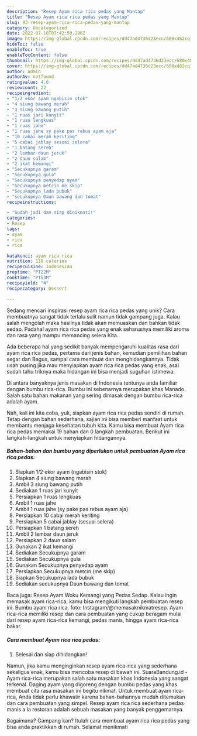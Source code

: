 ```yaml
---
description: "Resep Ayam rica rica pedas yang Mantap"
title: "Resep Ayam rica rica pedas yang Mantap"
slug: 93-resep-ayam-rica-rica-pedas-yang-mantap
category: Uncategorized
date: 2022-07-10T07:42:50.296Z
image: https://img-global.cpcdn.com/recipes/dd47ad4736d23ecc/680x482cq70/ayam-rica-rica-pedas-foto-resep-utama.jpg
hideToc: false
enableToc: true
enableTocContent: false
thumbnail: https://img-global.cpcdn.com/recipes/dd47ad4736d23ecc/680x482cq70/ayam-rica-rica-pedas-foto-resep-utama.jpg
cover: https://img-global.cpcdn.com/recipes/dd47ad4736d23ecc/680x482cq70/ayam-rica-rica-pedas-foto-resep-utama.jpg
author: Admin
authorAv: notfound
ratingvalue: 4.6
reviewcount: 22
recipeingredient:
- "1/2 ekor ayam ngabisin stok"
- "4 siung bawang merah"
- "3 siung bawang putih"
- "1 ruas jari kunyit"
- "1 ruas lengkuas"
- "1 ruas jahe"
- "1 ruas jahe sy pake pas rebus ayam aja"
- "10 cabai merah keriting"
- "5 cabai jablay sesuai selera"
- "1 batang sereh"
- "2 lembar daun jeruk"
- "2 daun salam"
- "2 ikat kemangi"
- "Secukupnya garam"
- "Secukupnya gula"
- "Secukupnya penyedap ayam"
- "Secukupnya metcin me skip"
- "Secukupnya lada bubuk"
- "secukupnya Daun bawang dan tomat"
recipeinstructions:

- "Sudah jadi dan siap dinikmati!"
categories:
- Resep
tags:
- ayam
- rica
- rica

katakunci: ayam rica rica 
nutrition: 118 calories
recipecuisine: Indonesian
preptime: "PT22M"
cooktime: "PT53M"
recipeyield: "4"
recipecategory: Dessert

---
```





Sedang mencari inspirasi resep ayam rica rica pedas yang unik? Cara membuatnya sangat tidak terlalu sulit namun tidak gampang juga. Kalau salah mengolah maka hasilnya tidak akan memuaskan dan bahkan tidak sedap. Padahal ayam rica rica pedas yang enak seharusnya memiliki aroma dan rasa yang mampu memancing selera Kita.





Ada beberapa hal yang sedikit banyak mempengaruhi kualitas rasa dari ayam rica rica pedas, pertama dari jenis bahan, kemudian pemilihan bahan segar dan Bagus, sampai cara membuat dan menghidangkannya. Tidak usah pusing jika mau menyiapkan ayam rica rica pedas yang enak,      asal sudah tahu triknya maka hidangan ini bisa menjadi suguhan istimewa.














Di antara banyaknya jenis masakan di Indonesia tentunya anda familiar dengan bumbu rica-rica. Bumbu ini sebenarnya merupakan khas Manado. Salah satu bahan makanan yang sering dimasak dengan bumbu rica-rica adalah ayam.






Nah, kali ini kita coba, yuk, siapkan ayam rica rica pedas sendiri di rumah. Tetap dengan bahan sederhana, sajian ini bisa memberi manfaat untuk membantu menjaga kesehatan tubuh kita. Kamu bisa membuat Ayam rica rica pedas memakai 19 bahan dan 0 langkah pembuatan. Berikut ini langkah-langkah untuk menyiapkan hidangannya.

<!--inarticleads1-->

##### Bahan-bahan dan bumbu yang diperlukan untuk pembuatan Ayam rica rica pedas:

1. Siapkan 1/2 ekor ayam (ngabisin stok)
1. Siapkan 4 siung bawang merah
1. Ambil 3 siung bawang putih
1. Sediakan 1 ruas jari kunyit
1. Persiapkan 1 ruas lengkuas
1. Ambil 1 ruas jahe
1. Ambil 1 ruas jahe (sy pake pas rebus ayam aja)
1. Persiapkan 10 cabai merah keriting
1. Persiapkan 5 cabai jablay (sesuai selera)
1. Persiapkan 1 batang sereh
1. Ambil 2 lembar daun jeruk
1. Persiapkan 2 daun salam
1. Gunakan 2 ikat kemangi
1. Sediakan Secukupnya garam
1. Sediakan Secukupnya gula
1. Gunakan Secukupnya penyedap ayam
1. Persiapkan Secukupnya metcin (me skip)
1. Siapkan Secukupnya lada bubuk
1. Sediakan secukupnya Daun bawang dan tomat


Baca juga: Resep Ayam Woku Kemangi yang Pedas Sedap. Kalau ingin memasak ayam rica-rica, kamu bisa mengikuti langkah pembuatan resep ini. Bumbu ayam rica rica. foto: Instagram/@memasaknikmatresep. Ayam rica-rica memiliki resep dan cara pembuatan yang cukup beragam mulai dari resep ayam rica-rica kemangi, pedas manis, hingga ayam rica-rica bakar. 

<!--inarticleads2-->

##### Cara membuat Ayam rica rica pedas:


1. Selesai dan siap dihidangkan!

Namun, jika kamu menginginkan resep ayam rica-rica yang sederhana sekaligus enak, kamu bisa mencoba resep di bawah ini. SuaraBandung.id - Ayam rica-rica merupakan salah satu masakan khas Indonesia yang sangat terkenal. Daging ayam yang digoreng dengan bumbu pedas yang khas membuat cita rasa masakan ini begitu nikmat. Untuk membuat ayam rica-rica, Anda tidak perlu khawatir karena bahan-bahannya mudah ditemukan dan cara pembuatan yang simpel. Resep ayam rica rica sederhana pedas manis a la restoran adalah sebuah masakan yang banyak penggemarnya. 

Bagaimana? Gampang kan? Itulah cara membuat ayam rica rica pedas yang bisa anda praktikkan di rumah. Selamat menikmati
